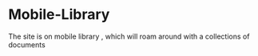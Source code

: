 # Mobile-Library
The site is on mobile library , which will roam around with a collections of documents
